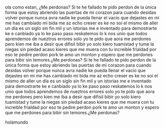 ola como estan,
¿Me perdonas? Si te he fallado te pido perdon de la única forma que estoy abriendo las puertas de mi corazon para cuando desidas volver porque nunca avra nadie ke pueda llenar el vacio que dejastes en mi me has cambiado mi bida me az echo creser es ke 
no soi el mismo de aller un día es un siglo sin fin mil y un istorias me e inventado para demostrarte ke e canbiado ya lo ke paso paso reskatemos lo k nos unio que todos aprendemos de nueztros errores solo yo te pido que aora me perdones pero kien me iba a 
desir que difisil bibir yo solo kiero tuamistad y tume la niegas sin piedad acaso kieres que me muera con tu increible frialdad por eso te pedire perdon pork te amo un monton y espero que me perdones para bibir sin temores﻿.¿Me perdonas? Si te he fallado te 
pido perdon de la única forma que estoy abriendo las puertas de mi corazon para cuando desidas volver porque nunca avra nadie ke pueda llenar el vacio que dejastes en mi me has cambiado mi bida me az echo creser es ke no soi el mismo de aller un día es un 
siglo sin fin mil y un istorias me e inventado para demostrarte ke e canbiado ya lo ke paso paso reskatemos lo k nos unio que todos aprendemos de nueztros errores solo yo te pido que aora me perdones pero kien me iba a desir que difisil bibir yo solo kiero 
tuamistad y tume la niegas sin piedad acaso kieres que me muera con tu increible frialdad por eso te pedire perdon pork te amo un monton y espero que me perdones para bibir sin temores﻿.¿Me perdonas?

holamundo